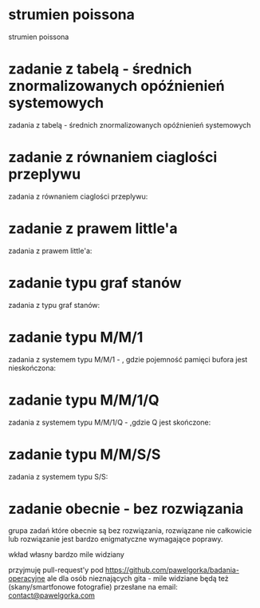 # strumien poissona
strumien poissona

# zadanie z tabelą - średnich znormalizowanych opóźnienień systemowych
zadania z tabelą - średnich znormalizowanych opóźnienień systemowych

# zadanie z równaniem ciaglości przeplywu
zadania z równaniem ciaglości przeplywu:

# zadanie z prawem little'a
zadania z prawem little'a: 

# zadanie typu graf stanów
zadania z typu graf stanów: 

# zadanie typu M/M/1
zadania z systemem typu M/M/1 - , gdzie pojemność pamięci bufora jest nieskończona:

# zadanie typu M/M/1/Q
zadania z systemem typu M/M/1/Q - ,gdzie Q jest skończone: 

# zadanie typu M/M/S/S
zadania z systemem typu S/S:
 
# zadanie obecnie - bez rozwiązania
grupa zadań które obecnie są bez rozwiązania, rozwiązane nie całkowicie lub rozwiązanie jest bardzo enigmatyczne wymagające poprawy.

wkład własny bardzo mile widziany 

przyjmuję pull-request'y pod https://github.com/pawelgorka/badania-operacyjne ale dla osób nieznających gita - mile widziane będą też (skany/smartfonowe fotografie) przesłane na email: contact@pawelgorka.com